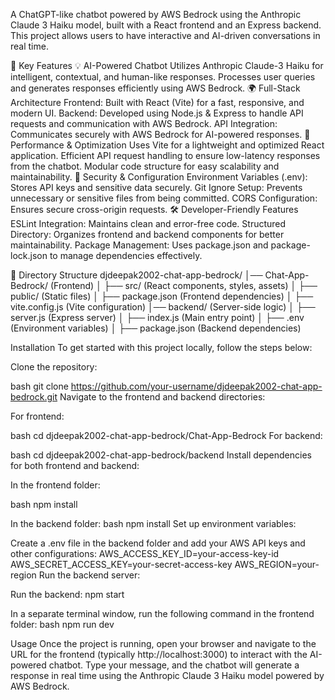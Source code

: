 A ChatGPT-like chatbot powered by AWS Bedrock using the Anthropic Claude 3 Haiku model, built with a React frontend and an Express backend. This project allows users to have interactive and AI-driven conversations in real time.

🔹 Key Features
💡 AI-Powered Chatbot
Utilizes Anthropic Claude-3 Haiku for intelligent, contextual, and human-like responses.
Processes user queries and generates responses efficiently using AWS Bedrock.
🌍 Full-Stack Architecture
Frontend: Built with React (Vite) for a fast, responsive, and modern UI.
Backend: Developed using Node.js & Express to handle API requests and communication with AWS Bedrock.
API Integration: Communicates securely with AWS Bedrock for AI-powered responses.
🚀 Performance & Optimization
Uses Vite for a lightweight and optimized React application.
Efficient API request handling to ensure low-latency responses from the chatbot.
Modular code structure for easy scalability and maintainability.
🔐 Security & Configuration
Environment Variables (.env): Stores API keys and sensitive data securely.
Git Ignore Setup: Prevents unnecessary or sensitive files from being committed.
CORS Configuration: Ensures secure cross-origin requests.
🛠️ Developer-Friendly Features
ESLint Integration: Maintains clean and error-free code.
Structured Directory: Organizes frontend and backend components for better maintainability.
Package Management: Uses package.json and package-lock.json to manage dependencies effectively.

📂 Directory Structure
djdeepak2002-chat-app-bedrock/
│── Chat-App-Bedrock/ (Frontend)
│   ├── src/ (React components, styles, assets)
│   ├── public/ (Static files)
│   ├── package.json (Frontend dependencies)
│   ├── vite.config.js (Vite configuration)
│── backend/ (Server-side logic)
│   ├── server.js (Express server)
│   ├── index.js (Main entry point)
│   ├── .env (Environment variables)
│   ├── package.json (Backend dependencies)


Installation
To get started with this project locally, follow the steps below:

Clone the repository:

bash
git clone https://github.com/your-username/djdeepak2002-chat-app-bedrock.git
Navigate to the frontend and backend directories:

For frontend:

bash
cd djdeepak2002-chat-app-bedrock/Chat-App-Bedrock
For backend:

bash
cd djdeepak2002-chat-app-bedrock/backend
Install dependencies for both frontend and backend:

In the frontend folder:

bash
npm install

In the backend folder:
bash
npm install
Set up environment variables:

Create a .env file in the backend folder and add your AWS API keys and other configurations:
AWS_ACCESS_KEY_ID=your-access-key-id
AWS_SECRET_ACCESS_KEY=your-secret-access-key
AWS_REGION=your-region
Run the backend server:


Run the backend:
npm start

In a separate terminal window, run the following command in the frontend folder:
bash
npm run dev

Usage
Once the project is running, open your browser and navigate to the URL for the frontend (typically http://localhost:3000) to interact with the AI-powered chatbot. Type your message, and the chatbot will generate a response in real time using the Anthropic Claude 3 Haiku model powered by AWS Bedrock.

